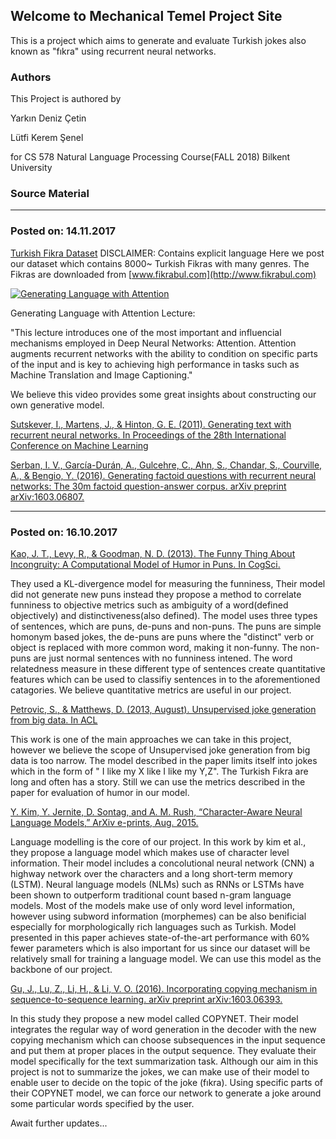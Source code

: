 ## Welcome to Mechanical Temel Project Site

This is a project which aims to generate and evaluate Turkish jokes also known as "fıkra" using recurrent neural networks.

### Authors
This Project is authored by

Yarkın Deniz Çetin

Lütfi Kerem Şenel

for CS 578 Natural Language Processing Course(FALL 2018)
Bilkent University

### Source Material
---
### Posted on: 14.11.2017
[Turkish Fikra Dataset](https://github.com/arqcenick/MechanicalTemel/edit/master/data/Turkish_Fikra_Dataset.zip)
DISCLAIMER: Contains explicit language
Here we post our dataset which contains 8000~ Turkish Fikras with many genres. The Fikras are downloaded from [www.fikrabul.com](http://www.fikrabul.com)



[![Generating Language with Attention](https://img.youtube.com/vi/ah7_mfl7LD0/hqdefault.jpg)](https://www.youtube.com/watch?v=ah7_mfl7LD0)

Generating Language with Attention Lecture:

"This lecture introduces one of the most important and influencial mechanisms employed in Deep Neural Networks: Attention. Attention augments recurrent networks with the ability to condition on specific parts of the input and is key to achieving high performance in tasks such as Machine Translation and Image Captioning."

We believe this video provides some great insights about constructing our own generative model. 


[Sutskever, I., Martens, J., & Hinton, G. E. (2011). Generating text with recurrent neural networks.
In Proceedings of the 28th International Conference on Machine Learning ](http://www.cs.toronto.edu/~ilya/pubs/2011/LANG-RNN.pdf)




[Serban, I. V., García-Durán, A., Gulcehre, C., Ahn, S., Chandar, S., Courville, A., & Bengio, Y.
(2016). Generating factoid questions with recurrent neural networks: The 30m factoid question-answer
corpus. arXiv preprint arXiv:1603.06807.](https://pdfs.semanticscholar.org/f802/a78c9f2491e9ccd1c9123f92f68eabf36f5d.pdf)

---
### Posted on: 16.10.2017

[Kao, J. T., Levy, R., & Goodman, N. D. (2013). The Funny Thing About Incongruity: A Computational Model of Humor in Puns. In CogSci.](https://web.stanford.edu/~ngoodman/papers/KaoLevyGoodman.pdf)

They used a KL-divergence model for measuring the funniness, 
Their model did not generate new puns instead they propose a method to correlate funniness to objective metrics such as ambiguity of a word(defined objectively) and distinctiveness(also defined). The model uses three types of sentences, which are puns, de-puns and non-puns. The puns are simple homonym based jokes, the de-puns are puns where the "distinct" verb or object is replaced with more common word, making it non-funny. The non-puns are just normal sentences with no funniness intened. The word relatedness measure in these different type of sentences create quantitative features which can be used to classifiy sentences in to the aforementioned catagories.
We believe quantitative metrics are useful in our project.


[Petrovic, S., & Matthews, D. (2013, August). Unsupervised joke generation from big data. In ACL](http://aclweb.org/anthology/P13-2041)

This work is one of the main approaches we can take in this project, however we believe the scope of  Unsupervised joke generation from big data is too narrow. The model described in the paper limits itself into jokes which in the form of " I like my X like I like my Y,Z". The Turkish Fıkra are long and often has a story. Still we can use the metrics described in the paper for evaluation of humor in our model.


[Y. Kim, Y. Jernite, D. Sontag, and A. M. Rush, “Character-Aware Neural Language Models,” ArXiv e-prints, Aug. 2015.](https://arxiv.org/pdf/1508.06615.pdf)

Language modelling is the core of our project. In this work by kim et al., they propose a language model which makes use of character level information. Their model includes a concolutional neural network (CNN) a highway network over the characters and a long short-term memory (LSTM). Neural language models (NLMs) such as RNNs or LSTMs have been shown to outperform traditional count based n-gram language models. Most of the models make use of only word level information, however using subword information (morphemes) can be also benificial especially for morphologically rich languages such as Turkish. Model presented in this paper achieves state-of-the-art performance with 60% fewer parameters which is also important for us since our dataset will be relatively small for training a language model. We can use this model as the backbone of our project.


[Gu, J., Lu, Z., Li, H., & Li, V. O. (2016). Incorporating copying mechanism in
sequence-to-sequence learning. arXiv preprint arXiv:1603.06393.](https://arxiv.org/abs/1603.06393)

In this study they propose a new model called COPYNET. Their model integrates the regular way of word generation in the decoder with the new copying mechanism which can choose subsequences in the input sequence and put them at proper places in the output sequence. They evaluate their model specifically for the text summarization task. Although our aim in this project is not to summarize the jokes, we can make use of their model to enable user to decide on the topic of the joke (fıkra). Using specific parts of their COPYNET model, we can force our network to generate a joke around some particular words specified by the user.


Await further updates...


